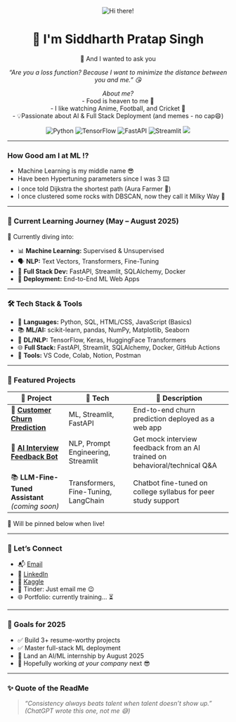 <p align="center">
  <img src="https://img.shields.io/badge/Hi%20there!-👋-blueviolet" alt="Hi there!"/>  
</p>

<h1 align="center">
  👋 I'm Siddharth Pratap Singh
</h1>

<p align="center">
  🚀 And I wanted to ask you
</p>

<p align="center">
  <i>“Are you a loss function? Because I want to minimize the distance between you and me.” 😘</i>
</p>
<p align="center">
  <i>About me?</i><br>
    - Food is heaven to me 🤤 <br>
  - I like watching Anime, Football, and Cricket 🏏 <br>
- 💡Passionate about AI & Full Stack Deployment (and memes - no cap😄)
</p>

<p align="center">
  <img src="https://img.shields.io/badge/Python-3776AB?style=for-the-badge&logo=python&logoColor=white" alt="Python"/>
  <img src="https://img.shields.io/badge/TensorFlow-FF6F00?style=for-the-badge&logo=tensorflow&logoColor=white" alt="TensorFlow"/>
  <img src="https://img.shields.io/badge/FastAPI-009688?style=for-the-badge&logo=fastapi&logoColor=white" alt="FastAPI"/>
  <img src="https://img.shields.io/badge/Streamlit-FF4B4B?style=for-the-badge&logo=streamlit&logoColor=white" alt="Streamlit"/>
  <img src="https://img.shields.io/badge/Docker-2496ED?style=for-the-badge&logo=docker&logoColor=white"/>
</p>


---
### How Good am I at ML ⁉️
   - Machine Learning is my middle name 😎 <br> 
  - Have been Hypertuning parameters since I was 3 ⌨️<br>
  - I once told Dijkstra the shortest path (Aura Farmer 🗿) <br>
  - I once clustered some rocks with DBSCAN, now they call it Milky Way 🌌
---

### 🚀 Current Learning Journey (May – August 2025)

🧠 Currently diving into:
- 📊 **Machine Learning:** Supervised & Unsupervised  
- 🗣️ **NLP:** Text Vectors, Transformers, Fine-Tuning  
- 🧱 **Full Stack Dev:** FastAPI, Streamlit, SQLAlchemy, Docker  
- 🚢 **Deployment:** End-to-End ML Web Apps  
---

### 🛠️ Tech Stack & Tools

- 🐍 **Languages:** Python, SQL, HTML/CSS, JavaScript (Basics)  
- 📚 **ML/AI:** scikit-learn, pandas, NumPy, Matplotlib, Seaborn  
- 🤖 **DL/NLP:** TensorFlow, Keras, HuggingFace Transformers  
- 🌐 **Full Stack:** FastAPI, Streamlit, SQLAlchemy, Docker, GitHub Actions  
- 🧰 **Tools:** VS Code, Colab, Notion, Postman  

---

### 📌 Featured Projects

| 🚀 Project | 🔧 Tech | 📝 Description |
|-----------|--------|----------------|
| 🧠 [**Customer Churn Prediction**](https://customer-churn-sid.streamlit.app/) | ML, Streamlit, FastAPI | End-to-end churn prediction deployed as a web app |
| 💬 [**AI Interview Feedback Bot**](https://ai-interview-bot-sid.streamlit.app/) | NLP, Prompt Engineering, Streamlit | Get mock interview feedback from an AI trained on behavioral/technical Q&A |
| 📚 **LLM-Fine-Tuned Assistant** *(coming soon)* | Transformers, Fine-Tuning, LangChain | Chatbot fine-tuned on college syllabus for peer study support |

🔗 Will be pinned below when live!

---

### 📣 Let’s Connect

- 📬 [Email](mailto:siddharthsingh10454@gmail.com)  
- 💼 [LinkedIn](https://www.linkedin.com/in/siddharth-pratap-singh-5b12ba203/)  
- 🐍 [Kaggle](https://www.kaggle.com/siddhar1h)  
- 💌 Tinder: Just email me 😉  
- 🌐 Portfolio: currently training... ⏳  

---

### 🌟 Goals for 2025

- ✅ Build 3+ resume-worthy projects  
- ✅ Master full-stack ML deployment  
- 🚀 Land an AI/ML internship by August 2025  
- 🏢 Hopefully working *at your company* next 😎  

---

### ✨ Quote of the ReadMe

> _“Consistency always beats talent when talent doesn’t show up.”_  
> *(ChatGPT wrote this one, not me 😅)*  
